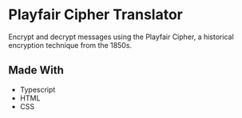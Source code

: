 # Playfair Cipher Translator
Encrypt and decrypt messages using the Playfair Cipher, a historical encryption technique from the 1850s.

## Made With
- Typescript
- HTML
- CSS